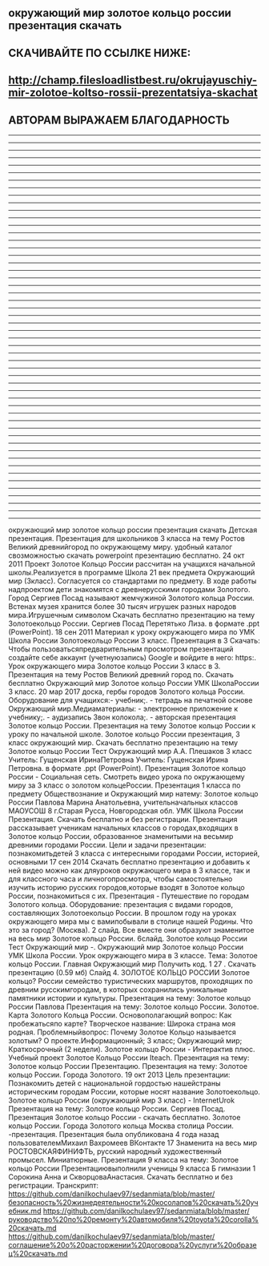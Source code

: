 окружающий мир золотое кольцо россии презентация скачать
--------------------------------------------------
СКАЧИВАЙТЕ ПО ССЫЛКЕ НИЖЕ:
--------------------------------------------------
http://champ.filesloadlistbest.ru/okrujayuschiy-mir-zolotoe-koltso-rossii-prezentatsiya-skachat
--------------------------------------------------
АВТОРАМ ВЫРАЖАЕМ БЛАГОДАРНОСТЬ
--------------------------------------------------
--------------------------------------------------
--------------------------------------------------
--------------------------------------------------
--------------------------------------------------
--------------------------------------------------
--------------------------------------------------
--------------------------------------------------
--------------------------------------------------
--------------------------------------------------
--------------------------------------------------
--------------------------------------------------
--------------------------------------------------
--------------------------------------------------
--------------------------------------------------
--------------------------------------------------
--------------------------------------------------
--------------------------------------------------
--------------------------------------------------
--------------------------------------------------
--------------------------------------------------
--------------------------------------------------
--------------------------------------------------
--------------------------------------------------
--------------------------------------------------
--------------------------------------------------
--------------------------------------------------
--------------------------------------------------
--------------------------------------------------
--------------------------------------------------
--------------------------------------------------
--------------------------------------------------
--------------------------------------------------
--------------------------------------------------
--------------------------------------------------
--------------------------------------------------
--------------------------------------------------
--------------------------------------------------
--------------------------------------------------
--------------------------------------------------
--------------------------------------------------
--------------------------------------------------
--------------------------------------------------
--------------------------------------------------
--------------------------------------------------
--------------------------------------------------
--------------------------------------------------
--------------------------------------------------
--------------------------------------------------
--------------------------------------------------
--------------------------------------------------
--------------------------------------------------
--------------------------------------------------
окружающий мир золотое кольцо россии презентация скачать Детская презентация. Презентация для школьников 3 класса на тему Ростов Великий  древнийгород по окружающему миру.   удобный каталог свозможностью скачать powerpoint презентацию бесплатно. 24 окт 2011  Проект Золотое Кольцо России рассчитан на учащихся начальной школы.Реализуется в программе Школа 21 век предмета Окружающий мир (3класс). Согласуется со стандартами по предмету. В ходе работы надпроектом дети знакомятся с древнерусскими городами Золотого. Город Сергиев Посад называют жемчужиной Золотого кольца России.  Встенах музея хранится более 30 тысяч игрушек разных народов мира.Игрушечным символом  Скачать бесплатно презентацию на тему Золотоекольцо России. Сергиев Посад Перетятько Лиза. в формате .ppt (PowerPoint). 18 сен 2011  Материал к уроку окружающего мира по УМК  Школа России Золотоекольцо России 3 класс. Презентация в 3  Скачать:  Чтобы пользоватьсяпредварительным просмотром презентаций создайте себе аккаунт (учетнуюзапись) Google и войдите в него: https:. Урок окружающего мира  Золотое кольцо России 3 класс в 3. Презентация на тему Ростов Великий  древний город по. Скачать бесплатно Окружающий мир Золотое кольцо России УМК ШколаРоссии 3 класс.
20 мар 2017  доска, гербы городов Золотого кольца России. Оборудование для учащихся:- учебник;. - тетрадь на печатной основе Окружающий мир.Медиаматериалы: - электронное приложение к учебнику;. - аудизапись Звон колокола;. - авторская презентация Золотое кольцо России. Презентация на тему Золотое кольцо России к уроку по начальной школе. Золотое кольцо России  презентация, 3 класс окружающий мир. Скачать бесплатно презентацию на тему Золотое кольцо России Тест Окружающий мир А.А. Плешаков 3 класс Учитель: Гущенская ИринаПетровна Учитель: Гущенская Ирина Петровна. в формате .ppt (PowerPoint). Презентация Золотое кольцо России - Социальная сеть. Смотреть видео урока по окружающему миру за 3 класс о золотом кольцеРоссии. Презентация 1 класса по предмету Обществознание и Окружающий мир натему: Золотое кольцо России Павлова Марина Анатольевна, учительначальных классов МАОУСОШ 8 г.Старая Русса, Новгородская обл. УМК Школа России Презентация. Скачать бесплатно и без регистрации. Презентация рассказывает ученикам начальных классов о городах,входящих в Золотое кольцо России, образованное знаменитыми на весьмир древними городами России. Цели и задачи презентации: познакомитьдетей 3 класса с интересными городами России, историей, основными
17 сен 2014  Скачать бесплатно презентацию и добавить к ней видео можно как дляуроков окружающего мира в 3 классе, так и для классного часа и личногопросмотра, чтобы самостоятельно изучить историю русских городов,которые взодят в Золотое кольцо России, познакомиться с их. Презентация - Путешествие по городам Золотого кольца. Оборудование: презентация с видами городов, составляющих Золотоекольцо России.  В прошлом году на уроках окружающего мира мы с вамипобывали в столице нашей Родины. Что это за город? (Москва). 2 слайд. Все вместе они образуют знаменитое на весь мир Золотое кольцо России. 6слайд. Золотое кольцо России Тест Окружающий мир  -. Окружающий мир Золотое кольцо России УМК Школа России. Урок окружающего мира в 3 классе. Тема: Золотое кольцо России. Главная Окружающий мир Получить код.  1  27 . Скачать презентацию (0.59 мб)  Слайд 4. ЗОЛОТОЕ КОЛЬЦО РОССИИ Золотое кольцо? России семейство туристических маршрутов, проходящих по древним русскимгородам, в которых сохранились уникальные памятники истории и культуры. Презентация на тему: Золотое кольцо России Павлова
Презентация на тему: Золотое кольцо России. Золотое. Карта Золотого Кольца России. Основополагающий вопрос: Как пробежатьсяпо карте? Творческое название: Широка страна моя родная. Проблемныйвопрос: Почему Золотое Кольцо называется золотым? О проекте.Информационный; 3 класс; Окружающий мир; Краткосрочный (2 недели). Золотое кольцо России - Интерактив плюс. Учебный проект Золотое Кольцо России  Iteach. Презентация на тему: Золотое кольцо России Презентацию. Презентация на тему: Золотое кольцо России. Города Золотого. 19 окт 2013  Цель презентации: Познакомить детей с национальной гордостью нашейстраны  историческим городам России, которые носят название Золотоекольцо. Золотое кольцо России (окружающий мир 3 класс) - InternetUrok
Презентация на тему: Золотое кольцо России. Сергиев Посад. Презентация Золотое кольцо России - скачать бесплатно. Золотое кольцо России. Города Золотого кольца Москва  столица России. -презентация. Презентация была опубликована 4 года назад пользователемМихаил Вахромеев  ВКонтакте  17 Знаменита на весь мир РОСТОВСКАЯФИНИФТЬ, русский народный художественный промысел. Миниатюрные. Презентация 9 класса на тему: Золотое кольцо России Презентациювыполнили ученицы 9 класса Б гимназии 1 Сорокина Анна и СкворцоваАнастасия. Скачать бесплатно и без регистрации.  Транскрипт:
https://github.com/danilkochulaev97/sedanmiata/blob/master/безопасность%20жизнедеятельности%20косолапов%20скачать%20учебник.md
https://github.com/danilkochulaev97/sedanmiata/blob/master/руководство%20по%20ремонту%20автомобиля%20toyota%20corolla%20скачать.md
https://github.com/danilkochulaev97/sedanmiata/blob/master/соглашение%20о%20расторжении%20договора%20услуги%20образец%20скачать.md